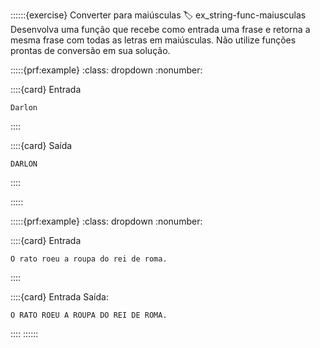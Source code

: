 ::::::{exercise} Converter para maiúsculas
:label: ex_string-func-maiusculas
Desenvolva uma função que recebe como entrada uma frase e retorna a mesma frase com todas as letras em maiúsculas. Não utilize funções prontas de conversão em sua solução.


:::::{prf:example}
:class: dropdown
:nonumber:

::::{card} Entrada

```
Darlon
```
::::

::::{card} Saída


```
DARLON
```
::::

:::::

:::::{prf:example}
:class: dropdown
:nonumber:

::::{card} Entrada

```
O rato roeu a roupa do rei de roma.
```

::::

::::{card} Entrada Saída:

```
O RATO ROEU A ROUPA DO REI DE ROMA.
```

::::
::::::